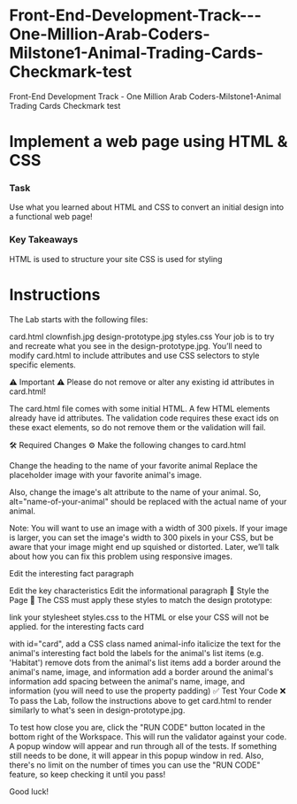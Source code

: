 # Front-End-Development-Track---One-Million-Arab-Coders-Milstone1-Animal-Trading-Cards-Checkmark-test
Front-End Development Track - One Million Arab Coders-Milstone1-Animal Trading Cards Checkmark test

<h1>Implement a web page using HTML & CSS</h1>
<h3>Task</h3>
Use what you learned about HTML and CSS to convert an initial design into a functional web page!

<h3>Key Takeaways</h3>

HTML is used to structure your site
CSS is used for styling

<h1>Instructions</h1>

The Lab starts with the following files:

card.html
clownfish.jpg
design-prototype.jpg
styles.css
Your job is to try and recreate what you see in the design-prototype.jpg. You’ll need to modify card.html to include attributes and use CSS selectors to style specific elements.

⚠️ Important ⚠️
Please do not remove or alter any existing id attributes in card.html!

The card.html file comes with some initial HTML. A few HTML elements already have id attributes. The validation code requires these exact ids on these exact elements, so do not remove them or the validation will fail.

🛠 Required Changes ⚙️
Make the following changes to card.html

Change the heading to the name of your favorite animal
Replace the placeholder image with your favorite animal's image.

Also, change the image's alt attribute to the name of your animal. So, alt="name-of-your-animal" should be replaced with the actual name of your animal.

Note: You will want to use an image with a width of 300 pixels. If your image is larger, you can set the image's width to 300 pixels in your CSS, but be aware that your image might end up squished or distorted. Later, we’ll talk about how you can fix this problem using responsive images.

Edit the interesting fact paragraph

Edit the key characteristics
Edit the informational paragraph
💃 Style the Page 🕺
The CSS must apply these styles to match the design prototype:

link your stylesheet styles.css to the HTML or else your CSS will not be applied.
for the interesting facts card <div> with id="card", add a CSS class named animal-info
italicize the text for the animal's interesting fact
bold the labels for the animal's list items (e.g. 'Habitat')
remove dots from the animal's list items
add a border around the animal's name, image, and information
add a border around the animal's information
add spacing between the animal's name, image, and information (you will need to use the property padding)
✅ Test Your Code ❌
To pass the Lab, follow the instructions above to get card.html to render similarly to what's seen in design-prototype.jpg.

To test how close you are, click the "RUN CODE" button located in the bottom right of the Workspace. This will run the validator against your code. A popup window will appear and run through all of the tests. If something still needs to be done, it will appear in this popup window in red. Also, there's no limit on the number of times you can use the "RUN CODE" feature, so keep checking it until you pass!

Good luck!
